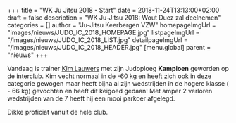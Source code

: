 +++
title = "WK Ju Jitsu 2018 - Start"
date = 2018-11-24T13:13:00+02:00
draft = false
description = "WK Ju-Jitsu 2018: Wout Duez zal deelnemen"
categories = []
author = "Ju-Jitsu Keerbergen VZW"
homepageImgUrl = "images/nieuws/JUDO_IC_2018_HOMEPAGE.jpg"
listpageImgUrl = "/images/nieuws/JUDO_IC_2018_LIST.jpg"
detailpageImgUrl = "/images/nieuws/JUDO_IC_2018_HEADER.jpg"
[menu.global]
    parent = "nieuws"
+++

Vandaag is trainer [Kim Lauwers](https://www.jujitsukeerbergen.be/trainers/#Kim_Lauwers) met zijn Judoploeg **Kampioen** geworden op de interclub.
Kim vecht normaal in de -60 kg en heeft zich ook in deze categorie gewogen maar heeft bijna al zijn wedstrijden in de hogere klasse ( - 66 kg) gevochten en heeft dit keigoed gedaan!
Met amper 2 verloren wedstrijden van de 7 heeft hij een mooi parkoer afgelegd.

Dikke proficiat vanuit de hele club.